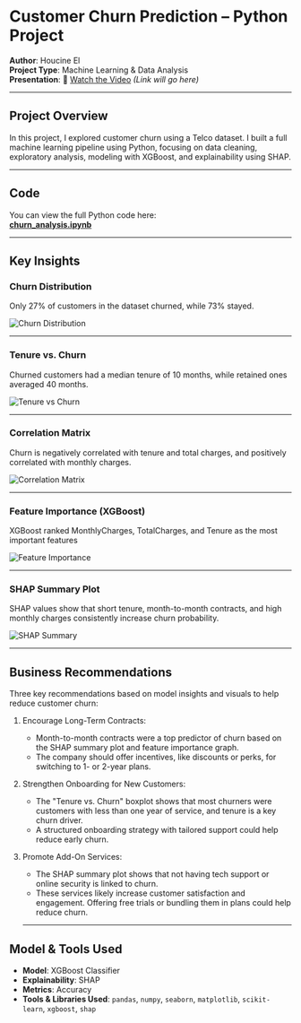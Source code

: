 #  Customer Churn Prediction – Python Project

**Author**: Houcine El  
**Project Type**: Machine Learning & Data Analysis  
**Presentation**: 🎥 [Watch the Video](#) *(Link will go here)*

---

##  Project Overview

In this project, I explored customer churn using a Telco dataset. I built a full machine learning pipeline using Python, focusing on data cleaning, exploratory analysis, modeling with XGBoost, and explainability using SHAP.

---

## Code

You can view the full Python code here:  
**[churn_analysis.ipynb](churn_analysis.ipynb)** 

---

##  Key Insights

###  Churn Distribution
Only 27% of customers in the dataset churned, while 73% stayed.

![Churn Distribution](churn_distribution.png)

---

###  Tenure vs. Churn
Churned customers had a median tenure of 10 months, while retained ones averaged 40 months.

![Tenure vs Churn](tenure_vs_churn.png)

---

###  Correlation Matrix
Churn is negatively correlated with tenure and total charges, and positively correlated with monthly charges.

![Correlation Matrix](correlation_matrix.png)

---

###  Feature Importance (XGBoost)
XGBoost ranked MonthlyCharges, TotalCharges, and Tenure as the most important features

![Feature Importance](feature_importance.png)

---

###  SHAP Summary Plot
SHAP values show that short tenure, month-to-month contracts, and high monthly charges consistently increase churn probability.

![SHAP Summary](Shap_summary.png)



---

##  Business Recommendations

Three key recommendations based on model insights and visuals to help reduce customer churn:

1. Encourage Long-Term Contracts:
   - Month-to-month contracts were a top predictor of churn based on the SHAP summary plot and feature importance graph.
   - The company should offer incentives, like discounts or perks, for switching to 1- or 2-year plans.

2. Strengthen Onboarding for New Customers:
   - The "Tenure vs. Churn" boxplot shows that most churners were customers with less than one year of service, and tenure is a key churn 
    driver.
   - A structured onboarding strategy with tailored support could help reduce early churn.

3. Promote Add-On Services:
   - The SHAP summary plot shows that not having tech support or online security is linked to churn.
   - These services likely increase customer satisfaction and engagement. Offering free trials or bundling them in plans could help reduce 
    churn.
   
   ---

##  Model & Tools Used

- **Model**: XGBoost Classifier  
- **Explainability**: SHAP  
- **Metrics**: Accuracy  
- **Tools & Libraries Used**: `pandas`, `numpy`, `seaborn`, `matplotlib`, `scikit-learn`, `xgboost`, `shap`
 
